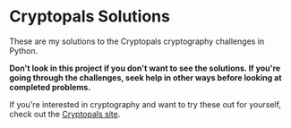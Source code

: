 # Cryptopals Solutions

These are my solutions to the Cryptopals cryptography challenges in Python.

**Don't look in this project if you don't want to see the solutions. If you're going through the challenges, seek help in other ways before looking at completed problems.**

If you're interested in cryptography and want to try these out for yourself, check out the [Cryptopals site](https://cryptopals.com/).
